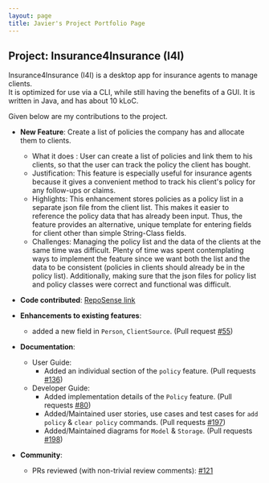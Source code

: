 ```yaml
---
layout: page
title: Javier's Project Portfolio Page
---
```


## Project: Insurance4Insurance (I4I)

Insurance4Insurance (I4I) is a desktop app for insurance agents to manage clients.  
It is optimized for use via a CLI, while still having the benefits of a GUI. 
It is written in Java, and has about 10 kLoC.

Given below are my contributions to the project.

* **New Feature**: Create a list of policies the company has and allocate them to clients.
  * What it does : User can create a list of policies and link them to his clients, so that the user can track the policy the client has bought. 
  * Justification: This feature is especially useful for insurance agents because it gives a convenient method to track his client's policy for any follow-ups or claims.
  * Highlights: This enhancement stores policies as a policy list in a separate json file from the client list. This makes it easier to reference the policy data that has already been input. Thus, the feature provides an alternative, unique template for entering fields for client other than simple String-Class fields.
  * Challenges: Managing the policy list and the data of the clients at the same time was difficult. Plenty of time was spent contemplating ways to implement the feature since we want both the list and the data to be consistent (policies in clients should already be in the policy list). Additionally, making sure that the json files for policy list and policy classes were correct and functional was difficult.
  
* **Code contributed**: [RepoSense link](https://nus-cs2103-ay2021s1.github.io/tp-dashboard/#breakdown=true&search=&sort=groupTitle&sortWithin=title&since=2020-08-14&timeframe=commit&mergegroup=&groupSelect=groupByRepos&checkedFileTypes=docs~functional-code~test-code~other&tabOpen=true&tabType=authorship&tabAuthor=ijavierja&tabRepo=AY2021S1-CS2103-T16-2%2Ftp%5Bmaster%5D&authorshipIsMergeGroup=false&authorshipFileTypes=docs~functional-code~test-code~other)

* **Enhancements to existing features**:
    * added a new field in `Person`, `ClientSource`. (Pull request [\#55](https://github.com/AY2021S1-CS2103-T16-2/tp/pull/55))

* **Documentation**:
  * User Guide:
    * Added an individual section of the `policy` feature. (Pull requests [\#136](https://github.com/AY2021S1-CS2103-T16-2/tp/pull/136)) 
  * Developer Guide:
    * Added implementation details of the `Policy` feature. (Pull requests [\#80](https://github.com/AY2021S1-CS2103-T16-2/tp/pull/80))
    * Added/Maintained user stories, use cases and test cases for `add policy` & `clear policy` commands. (Pull requests [\#197](https://github.com/AY2021S1-CS2103-T16-2/tp/pull/197))
    * Added/Maintained diagrams for `Model` & `Storage`. (Pull requests [\#198](https://github.com/AY2021S1-CS2103-T16-2/tp/pull/198))

* **Community**:
  * PRs reviewed (with non-trivial review comments): [\#121](https://github.com/AY2021S1-CS2103-T16-2/tp/pull/121)
  